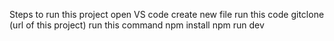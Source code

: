 Steps to run this project 
open VS code 
create new file 
run this code gitclone (url of this project)
run this command npm install 
npm run dev 

